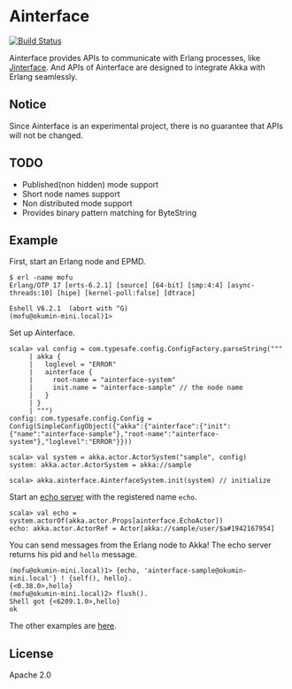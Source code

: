 # Ainterface

[![Build Status](https://travis-ci.org/ainterface/ainterface.svg?branch=master)](https://travis-ci.org/ainterface/ainterface)

Ainterface provides APIs to communicate with Erlang processes, like [Jinterface](http://www.erlang.org/doc/apps/jinterface/jinterface_users_guide.html).
And APIs of Ainterface are designed to integrate Akka with Erlang seamlessly.

## Notice

Since Ainterface is an experimental project, there is no guarantee that APIs will not be changed.

## TODO

* Published(non hidden) mode support
* Short node names support
* Non distributed mode support
* Provides binary pattern matching for ByteString

## Example

First, start an Erlang node and EPMD.

```
$ erl -name mofu
Erlang/OTP 17 [erts-6.2.1] [source] [64-bit] [smp:4:4] [async-threads:10] [hipe] [kernel-poll:false] [dtrace]

Eshell V6.2.1  (abort with ^G)
(mofu@okumin-mini.local)1>
```

Set up Ainterface.

```
scala> val config = com.typesafe.config.ConfigFactory.parseString("""
     | akka {
     |   loglevel = "ERROR"
     |   ainterface {
     |     root-name = "ainterface-system"
     |     init.name = "ainterface-sample" // the node name
     |   }
     | }
     | """)
config: com.typesafe.config.Config = Config(SimpleConfigObject({"akka":{"ainterface":{"init":{"name":"ainterface-sample"},"root-name":"ainterface-system"},"loglevel":"ERROR"}}))

scala> val system = akka.actor.ActorSystem("sample", config)
system: akka.actor.ActorSystem = akka://sample

scala> akka.ainterface.AinterfaceSystem.init(system) // initialize
```

Start an [echo server](https://github.com/ainterface/ainterface/blob/master/ainterface-sample/src/main/scala/ainterface/EchoActor.scala) with the registered name `echo`.

```
scala> val echo = system.actorOf(akka.actor.Props[ainterface.EchoActor])
echo: akka.actor.ActorRef = Actor[akka://sample/user/$a#1942167954]
```

You can send messages from the Erlang node to Akka!
The echo server returns his pid and `hello` message.

```
(mofu@okumin-mini.local)1> {echo, 'ainterface-sample@okumin-mini.local'} ! {self(), hello}.
{<0.38.0>,hello}
(mofu@okumin-mini.local)2> flush().
Shell got {<6209.1.0>,hello}
ok
```

The other examples are [here](https://github.com/ainterface/ainterface/tree/master/ainterface-sample/src/main/scala/ainterface).

## License

Apache 2.0
